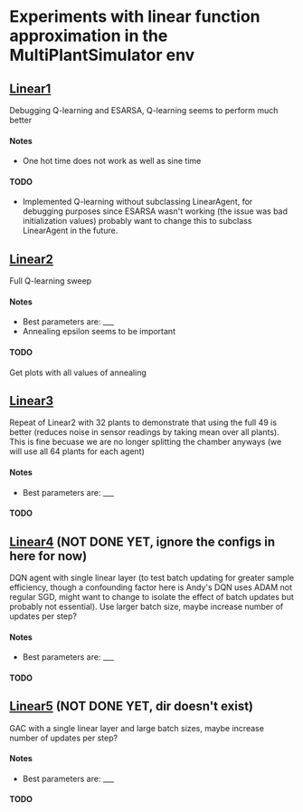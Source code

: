 # Experiments with linear function approximation in the MultiPlantSimulator env
## <u>Linear1</u>
Debugging Q-learning and ESARSA, Q-learning seems to perform much better

#### Notes
- One hot time does not work as well as sine time

#### TODO
- Implemented Q-learning without subclassing LinearAgent, for debugging 
purposes since ESARSA wasn't working (the issue was bad initialization values)
probably want to change this to subclass LinearAgent in the future. 

## <u>Linear2</u>
Full Q-learning sweep

#### Notes
- Best parameters are: ___
- Annealing epsilon seems to be important 

#### TODO
Get plots with all values of annealing

## <u>Linear3</u>
Repeat of Linear2 with 32 plants to demonstrate that using the full 49 is better 
(reduces noise in sensor readings by taking mean over all plants). This is fine 
becuase we are no longer splitting the chamber anyways (we will use all 64 plants for each agent)

#### Notes
- Best parameters are: ___

#### TODO

## <u>Linear4</u> (NOT DONE YET, ignore the configs in here for now)
DQN agent with single linear layer (to test batch updating for greater sample efficiency, though a confounding factor here 
is Andy's DQN uses ADAM not regular SGD, might want to change to isolate the effect of batch updates but probably not essential). Use larger batch size, maybe increase number of updates per step? 

#### Notes
- Best parameters are: ___

#### TODO

## <u>Linear5</u> (NOT DONE YET, dir doesn't exist)
GAC with a single linear layer and large batch sizes, maybe increase number of updates per step? 

#### Notes
- Best parameters are: ___

#### TODO